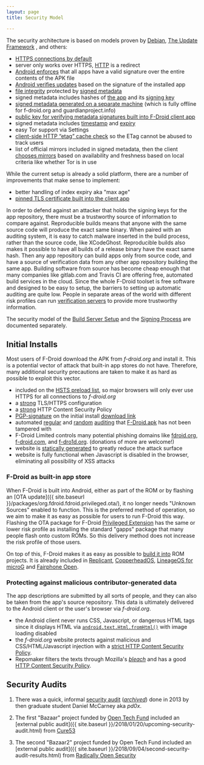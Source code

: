 ```yaml
---
layout: page
title: Security Model

---
```


The security architecture is based on models proven by
[Debian](https://wiki.debian.org/SecureApt), [The Update
Framework](https://github.com/theupdateframework/tuf/blob/develop/docs/tuf-spec.txt)
, and others:

-   [HTTPS connections by default](https://gitlab.com/fdroid/fdroidclient/blob/v0.100.1/app/src/main/res/values/default_repo.xml#L11)
-   server only works over HTTPS, [HTTP](http://f-droid.org) is a redirect
-   [Android enforces](https://developer.android.com/studio/publish/app-signing.html#considerations) that all apps have a valid signature over the entire contents of the APK file 
-   [Android verifies updates](https://developer.android.com/studio/publish/app-signing.html#considerations) based on the signature of the installed app
-   [file integrity](https://gitlab.com/fdroid/fdroidclient/blob/v0.101-alpha2/app/src/main/java/org/fdroid/fdroid/installer/ApkCache.java#L57) protected by [signed metadata](https://gitlab.com/fdroid/fdroidclient/blob/v0.101-alpha2/app/src/main/java/org/fdroid/fdroid/RepoUpdater.java#L212)
-   signed metadata includes hashes of [the app](https://gitlab.com/fdroid/fdroidserver/blob/0.6.0/fdroidserver/update.py#L460) and its [signing key](https://gitlab.com/fdroid/fdroidserver/blob/0.6.0/fdroidserver/update.py#L558)
-   [signed metadata generated on a separate machine](https://gitlab.com/fdroid/fdroidserver/blob/0.6.0/fdroidserver/update.py#L989) (which is fully offline for f-droid.org and guardianproject.info)
-   [public key for verifying metadata signatures built into F-Droid
    client
    app](https://gitlab.com/fdroid/fdroidclient/blob/v0.100.1/app/src/main/res/values/default_repo.xml#L13)
-   signed metadata includes
    [timestamp](https://gitlab.com/fdroid/fdroidclient/commit/02b2090e530ab5d22b522d978728f34bb332b390)
    and
    [expiry](https://gitlab.com/fdroid/fdroidserver/blob/0.6.0/fdroidserver/update.py#L775)
-   easy Tor support via Settings
-   [client-side HTTP “etag” cache check](https://gitlab.com/fdroid/fdroidclient/issues/562)
    so the ETag cannot be abused to track users
-   list of official mirrors included in signed metadata, then the
    client
    [chooses mirrors](https://gitlab.com/fdroid/fdroidclient/issues/35)
    based on availability and freshness based on local criteria like
    whether Tor is in use

While the current setup is already a solid platform, there are a
number of improvements that make sense to implement:

-   better handling of index expiry aka "max age"
-   [pinned TLS certificate built into the client
    app](https://gitlab.com/fdroid/fdroidclient/commit/0429b3f7dd4a6037fa11df64bfdd176ea378e6bf)

In order to defend against an attacker that holds the signing keys for
the app repository, there must be a trustworthy source of information to
compare against. Reproducible builds means that anyone with the same
source code will produce the exact same binary. When paired with an
auditing system, it is easy to catch malware inserted in the build
process, rather than the source code, like XCodeGhost. Reproducible
builds also makes it possible to have all builds of a release binary
have the exact same hash. Then any app repository can build apps only
from source code, and have a source of verification data from any other
app repository building the same app. Building software from source has
become cheap enough that many companies like gitlab.com and Travis CI
are offering free, automated build services in the cloud. Since the
whole F-Droid toolset is free software and designed to be easy to setup,
the barriers to setting up automatic auditing are quite low. People in
separate areas of the world with different risk profiles can run
[verification servers](../Verification_Server) to provide more
trustworthy information.

The security model of the [Build Server Setup](../Build_Server_Setup)
and the [Signing Process](../Signing_Process) are documented
separately.


## Initial Installs

Most users of F-Droid download the APK from _f-droid.org_ and install
it.  This is a potential vector of attack that built-in app stores do
not have.  Therefore, many additional security precautions are taken
to make it as hard as possible to exploit this vector.

* included on the
  [HSTS preload list](https://hstspreload.org/?domain=f-droid.org), so
  major browsers will only ever use HTTPS for all connections to
  _f-droid.org_
* a [strong](https://observatory.mozilla.org/analyze.html?host=f-droid.org#third) TLS/HTTPS configuration
* a [strong](https://observatory.mozilla.org/analyze.html?host=f-droid.org) HTTP Content Security Policy
* [PGP-signature](/F-Droid.apk.asc) on the initial
  install [download link](/F-Droid.apk)
* automated
  [regular](https://gitlab.com/fdroid/fdroid-website/-/jobs/47503948)
  and [random](https://verification.f-droid.org/check-fdroid-apk)
  [auditing](https://gitlab.com/fdroid/fdroidserver/blob/dfbe114af3c4cef15ce3aa5e979d9f4684f2acbc/tests/check-fdroid-apk)
  that [F-Droid.apk](/F-Droid.apk) has not been tampered with
* F-Droid Limited controls many potential phishing domains like
  [fdroid.org](https://whois.icann.org/lookup?name=fdroid.org),
  [f-droid.com](https://whois.icann.org/lookup?name=f-droid.com), and
  [f-dro1d.org](https://whois.icann.org/lookup?name=f-dro1d.org). (donations
  of more are welcome!)
* website is
  [statically generated](https://gitlab.com/fdroid/fdroid-website) to
  greatly reduce the attack surface
* website is fully functional when Javascript is disabled in the
  browser, eliminating all possibility of XSS attacks


### F-Droid as built-in app store

When F-Droid is built into Android, either as part of the ROM or by
flashing an
[OTA update]({{ site.baseurl }}/packages/org.fdroid.fdroid.privileged.ota/),
it no longer needs "Unknown Sources" enabled to function.  This is the
preferred method of operation, so we aim to make it as easy as
possible for users to run F-Droid this way.  Flashing the OTA package
for F-Droid
[Privileged Extension](https://gitlab.com/fdroid/privileged-extension/#how-do-i-install-it-on-my-device)
has the same or lower risk profile as installing the standard "gapps"
package that many people flash onto custom ROMs. So this delivery
method does not increase the risk profile of those users.

On top of this, F-Droid makes it as easy as possible to
[build it into](https://gitlab.com/fdroid/privileged-extension/#how-do-i-build-it-into-my-rom)
ROM projects.  It is already included in
[Replicant](https://www.replicant.us/),
[CopperheadOS](https://copperhead.co/android/),
[LineageOS for microG](https://lineage.microg.org/) and
[Fairphone Open](https://code.fairphone.com/projects/fp-osos/).


### Protecting against malicious contributor-generated data

The app descriptions are submitted by all sorts of people, and they
can also be taken from the app's source repository.  This data is
ultimately delivered to the Android client or the user's browser via
_f-droid.org_.

* the Android client never runs CSS, Javascript, or dangerous HTML
tags since it displays HTML via
[`android.text.Html.fromHtml()`](https://gitlab.com/fdroid/fdroidclient/blob/1.3.1/app/src/main/java/org/fdroid/fdroid/views/AppDetailsRecyclerViewAdapter.java#L441)
with image loading disabled
* the _f-droid.org_ website protects against malicious and
CSS/HTML/Javascript injection with a
[strict HTTP Content Security Policy](https://observatory.mozilla.org/analyze.html?host=f-droid.org).
* Repomaker filters the texts through Mozilla's
[_bleach_](https://github.com/mozilla/bleach) and has a good
[HTTP Content Security Policy](https://observatory.mozilla.org/analyze.html?host=repomaker.grobox.de).


## Security Audits

1. There was a quick, informal
   [security audit](https://dev.guardianproject.info/projects/bazaar/wiki/Initial_FDroid_Audit_by_pd0x)
   ([_archived_](https://web.archive.org/web/20170317154208/https://dev.guardianproject.info/projects/bazaar/wiki/Initial_FDroid_Audit_by_pd0x))
   done in 2013 by then graduate student Daniel McCarney aka _pd0x_.

2. The first "Bazaar" project funded by [Open Tech Fund](https://opentech.fund) included an
   [external public audit]({{ site.baseurl }}/2018/01/20/upcoming-security-audit.html)
   from [Cure53](https://cure53.de)

3. The second "Bazaar2" project funded by Open Tech Fund included an
   [external public audit]({{ site.baseurl }}/2018/09/04/second-security-audit-results.html)
   from [Radically Open Security](https://radicallyopensecurity.com/)
